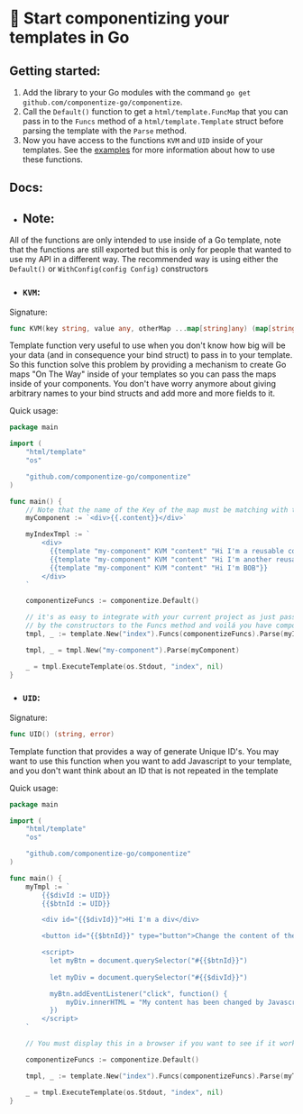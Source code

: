 # :rocket: Start componentizing your templates in Go

## Getting started:

 1. Add the library to your Go modules with the command `go get github.com/componentize-go/componentize`.
 2. Call the `Default()` function to get a `html/template.FuncMap` that you can pass in to the `Funcs` method of a `html/template.Template` struct before parsing the template with the `Parse` method.
 3. Now you have access to the functions `KVM` and `UID` inside of your templates. See the [examples](/examples) for more information about how to use these functions.

## Docs:

 - ## Note:
  All of the functions are only intended to use inside of a Go template, note that the functions are still exported but this is only for people that wanted to use my API in a different way. The recommended way is using either the `Default()` or `WithConfig(config Config)` constructors

 - ### `KVM`:

  Signature:
  ```go
  func KVM(key string, value any, otherMap ...map[string]any) (map[string]any, error)
  ```

  Template function very useful to use when you don't know how big will be your data (and in consequence your bind struct) to pass in to your template. So this function solve this problem by providing a mechanism to create Go maps "On The Way" inside of your templates so you can pass the maps inside of your components. You don't have worry anymore about giving arbitrary names to your bind structs and add more and more fields to it.

  Quick usage:
  ```go
  package main

  import (
      "html/template"
      "os"

      "github.com/componentize-go/componentize"
  )

  func main() {
      // Note that the name of the Key of the map must be matching with the "K" param of the `KVM` function
      myComponent := `<div>{{.content}}</div>`

      myIndexTmpl := `
          <div>
            {{template "my-component" KVM "content" "Hi I'm a reusable component"}}
            {{template "my-component" KVM "content" "Hi I'm another reusable component"}}
            {{template "my-component" KVM "content" "Hi I'm BOB"}}
          </div>
      `

      componentizeFuncs := componentize.Default()

      // it's as easy to integrate with your current project as just passing the FuncMap returned
      // by the constructors to the Funcs method and voilá you have componentize at your service
      tmpl, _ := template.New("index").Funcs(componentizeFuncs).Parse(myIndexTemplate)

      tmpl, _ = tmpl.New("my-component").Parse(myComponent)

      _ = tmpl.ExecuteTemplate(os.Stdout, "index", nil)
  }
  ```

 - ### `UID`:
  
  Signature:
  ```go
  func UID() (string, error)
  ```

  Template function that provides a way of generate Unique ID's. You may want to use this function when you want to add Javascript to your template, and you don't want think about an ID that is not repeated in the template

  Quick usage:
  ```go
  package main

  import (
      "html/template"
      "os"

      "github.com/componentize-go/componentize"
  )

  func main() {
      myTmpl := `
          {{$divId := UID}}
          {{$btnId := UID}}

          <div id="{{$divId}}">Hi I'm a div</div>

          <button id="{{$btnId}}" type="button">Change the content of the div</button>

          <script>
            let myBtn = document.querySelector("#{{$btnId}}")
            
            let myDiv = document.querySelector("#{{$divId}}")

            myBtn.addEventListener("click", function() {   
                myDiv.innerHTML = "My content has been changed by Javascript and Go :O"
            })
          </script>
      `

      // You must display this in a browser if you want to see if it works but I hope that the idea is understanded

      componentizeFuncs := componentize.Default()

      tmpl, _ := template.New("index").Funcs(componentizeFuncs).Parse(myTmpl)

      _ = tmpl.ExecuteTemplate(os.Stdout, "index", nil)
  }
  ```
